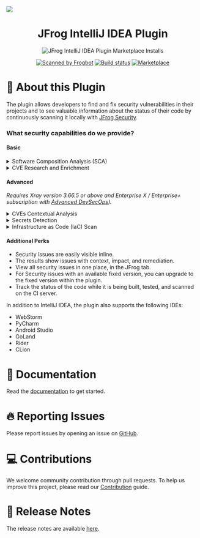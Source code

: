 [![](readme-resources/readme_image.png)](#readme)

<div align="center">

# JFrog IntelliJ IDEA Plugin

![JFrog IntelliJ IDEA Plugin Marketplace Installs](https://img.shields.io/jetbrains/plugin/d/9834-jfrog?label=Marketplace%20installs&color=blue&style=for-the-badge)

[![Scanned by Frogbot](https://raw.github.com/jfrog/frogbot/master/images/frogbot-badge.svg)](https://github.com/jfrog/frogbot#readme)
[![Build status](https://github.com/jfrog/jfrog-idea-plugin/actions/workflows/test.yml/badge.svg)](https://github.com/jfrog/jfrog-idea-plugin/actions/workflows/test.yml)
[![Marketplace](https://img.shields.io/jetbrains/plugin/v/9834-jfrog)](https://plugins.jetbrains.com/plugin/9834-jfrog)

</div>

# 🤖 About this Plugin

The plugin allows developers to find and fix security vulnerabilities in their projects and to see valuable information
about the status of their code by continuously scanning it locally with [JFrog Security](https://jfrog.com/xray/).

### What security capabilities do we provide?
#### Basic
<details>
  <summary>Software Composition Analysis (SCA)</summary>
Scans your project dependencies for security issues and shows you which dependencies are vulnerable. If the vulnerabilities have a fix, you can upgrade to the version with the fix in a click of a button.
</details>

<details>
  <summary>CVE Research and Enrichment</summary>
For selected security issues, get leverage-enhanced CVE data that is provided by our JFrog Security Research team.
Prioritize the CVEs based on:

- **JFrog Severity**: The severity given by the JFrog Security Research team after the manual analysis of the CVE by the team.
CVEs with the highest JFrog security severity are the most likely to be used by real-world attackers.
This means that you should put effort into fixing them as soon as possible.
- **Research Summary**: The summary that is based on JFrog's security analysis of the security issue provides detailed technical information on the specific conditions for the CVE to be applicable.
- **Remediation**: Detailed fix and mitigation options for the CVEs

You can learn more about enriched CVEs [here](https://jfrog.com/help/r/jfrog-security-documentation/jfrog-security-cve-research-and-enrichment).

Check out what our research team is up to and stay updated on newly discovered issues by clicking on this link: <https://research.jfrog.com>
</details>

#### Advanced
*Requires Xray version 3.66.5 or above and Enterprise X / Enterprise+ subscription with [Advanced DevSecOps](https://jfrog.com/xray/#xray-advanced)).*

<details>
  <summary>CVEs Contextual Analysis</summary>
Uses the code context to eliminate false positive reports on vulnerable dependencies that are not applicable to the code. 
CVEs Contextual Analysis is currently supported for Python, Java and JavaScript code.
</details>

<details>
  <summary>Secrets Detection</summary>
Prevents the exposure of keys or credentials that are stored in your source code.
</details>

<details>
  <summary>Infrastructure as Code (IaC) Scan</summary>
Secures your IaC files. Critical to keeping your cloud deployment safe and secure.
</details>

#### Additional Perks

- Security issues are easily visible inline.
- The results show issues with context, impact, and remediation.
- View all security issues in one place, in the JFrog tab.
- For Security issues with an available fixed version, you can upgrade to the fixed version within the plugin.
- Track the status of the code while it is being built, tested, and scanned on the CI server.

In addition to IntelliJ IDEA, the plugin also supports the following IDEs:

- WebStorm
- PyCharm
- Android Studio
- GoLand
- Rider
- CLion

# 📖 Documentation

Read the [documentation](https://docs.jfrog-applications.jfrog.io/jfrog-applications/ide/jetbrains-ides) to get started.

# 🔥 Reporting Issues

Please report issues by opening an issue on [GitHub](https://github.com/jfrog/jfrog-idea-plugin/issues).

# 💻 Contributions

We welcome community contribution through pull requests. To help us improve this project, please read our [Contribution](./CONTRIBUTING.md#guidelines) guide.

# 🥏 Release Notes

The release notes are available [here](https://github.com/jfrog/jfrog-idea-plugin/releases).
